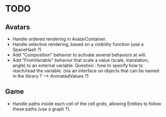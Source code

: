TODO
====

Avatars
-------

* Handle ordered rendering in AvatarContainer.
* Handle selective rendering, based on a visibility function (use a SpaceHash ?)
* Add "Composition" behavior to activate several behaviors at will.
* Add "FromVariable" behavior that scale a value (scale, translation, angle) to an external variable. Question : how to specify how to reach/read the variable. (via an interface on objects that can be named in the library ? --> AnimatedValues ?)

Game
----

* Handle paths inside each cell of the cell grids, allowing Entities to follow these paths (use a graph ?).